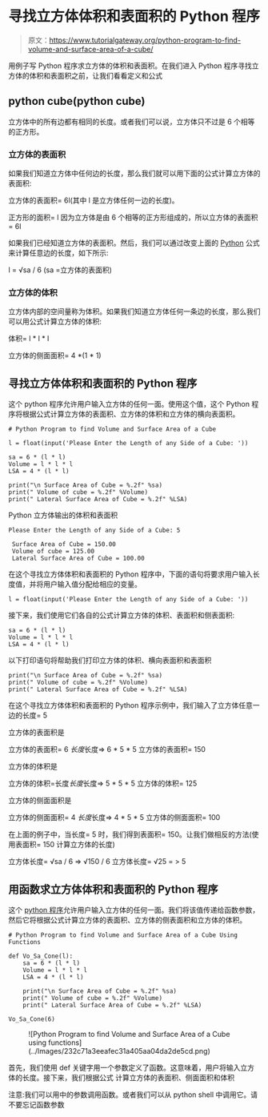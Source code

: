 # 寻找立方体体积和表面积的 Python 程序

> 原文：<https://www.tutorialgateway.org/python-program-to-find-volume-and-surface-area-of-a-cube/>

用例子写 Python 程序求立方体的体积和表面积。在我们进入 Python 程序寻找立方体的体积和表面积之前，让我们看看定义和公式

## python cube(python cube)

立方体中的所有边都有相同的长度。或者我们可以说，立方体只不过是 6 个相等的正方形。

### 立方体的表面积

如果我们知道立方体中任何边的长度，那么我们就可以用下面的公式计算立方体的表面积:

立方体的表面积= 6l(其中 l 是立方体任何一边的长度)。

正方形的面积= l 因为立方体是由 6 个相等的正方形组成的，所以立方体的表面积= 6l

如果我们已经知道立方体的表面积。然后，我们可以通过改变上面的 [Python](https://www.tutorialgateway.org/python-tutorial/) 公式来计算任意边的长度，如下所示:

l = √sa / 6 (sa =立方体的表面积)

### 立方体的体积

立方体内部的空间量称为体积。如果我们知道立方体任何一条边的长度，那么我们可以用公式计算立方体的体积:

体积= l * l * l

立方体的侧面面积= 4 *(1 * 1)

## 寻找立方体体积和表面积的 Python 程序

这个 python 程序允许用户输入立方体的任何一面。使用这个值，这个 Python 程序将根据公式计算立方体的表面积、立方体的体积和立方体的横向表面积。

```
# Python Program to find Volume and Surface Area of a Cube

l = float(input('Please Enter the Length of any Side of a Cube: '))

sa = 6 * (l * l)
Volume = l * l * l
LSA = 4 * (l * l)

print("\n Surface Area of Cube = %.2f" %sa)
print(" Volume of cube = %.2f" %Volume)
print(" Lateral Surface Area of Cube = %.2f" %LSA)
```

Python 立方体输出的体积和表面积

```
Please Enter the Length of any Side of a Cube: 5

 Surface Area of Cube = 150.00
 Volume of cube = 125.00
 Lateral Surface Area of Cube = 100.00
```

在这个寻找立方体体积和表面积的 Python 程序中，下面的语句将要求用户输入长度值，并将用户输入值分配给相应的变量。

```
l = float(input('Please Enter the Length of any Side of a Cube: '))
```

接下来，我们使用它们各自的公式计算立方体的体积、表面积和侧表面积:

```
sa = 6 * (l * l)
Volume = l * l * l
LSA = 4 * (l * l)
```

以下打印语句将帮助我们打印立方体的体积、横向表面积和表面积

```
print("\n Surface Area of Cube = %.2f" %sa)
print(" Volume of cube = %.2f" %Volume)
print(" Lateral Surface Area of Cube = %.2f" %LSA)
```

在这个寻找立方体体积和表面积的 Python 程序示例中，我们输入了立方体任意一边的长度= 5

立方体的表面积是

立方体的表面积= 6 *长度*长度=> 6 * 5 * 5
立方体的表面积= 150

立方体的体积是

立方体的体积=长度*长度*长度=> 5 * 5 * 5
立方体的体积= 125

立方体的侧面面积是

立方体的侧面面积= 4 *长度*长度=> 4 * 5 * 5
立方体的侧面面积= 100

在上面的例子中，当长度= 5 时，我们得到表面积= 150。让我们做相反的方法(使用表面积= 150 计算立方体的长度)

立方体长度= √sa / 6 => √150 / 6
立方体长度= √25 = > 5

## 用函数求立方体体积和表面积的 Python 程序

这个 [python 程序](https://www.tutorialgateway.org/python-programming-examples/)允许用户输入立方体的任何一面。我们将该值传递给函数参数，然后它将根据公式计算立方体的表面积、立方体的侧表面积和立方体的体积。

```
# Python Program to find Volume and Surface Area of a Cube Using Functions

def Vo_Sa_Cone(l):
    sa = 6 * (l * l)
    Volume = l * l * l
    LSA = 4 * (l * l)

    print("\n Surface Area of Cube = %.2f" %sa)
    print(" Volume of cube = %.2f" %Volume)
    print(" Lateral Surface Area of Cube = %.2f" %LSA)

Vo_Sa_Cone(6)
```

<figure class="wp-block-image">![Python Program to find Volume and Surface Area of a Cube using functions](../Images/232c71a3eeafec31a405aa04da2de5cd.png)</figure>

首先，我们使用 def 关键字用一个参数定义了函数。这意味着，用户将输入立方体的长度。接下来，我们根据公式 计算立方体的表面积、侧面面积和体积

注意:我们可以用中的参数调用函数。或者我们可以从 python shell 中调用它。请不要忘记函数参数